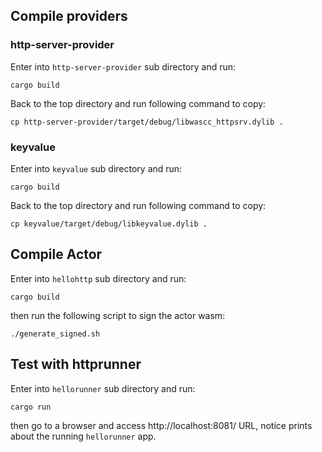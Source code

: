 ## Compile providers
### http-server-provider
Enter into `http-server-provider` sub directory and run:
```shell
cargo build
```
Back to the top directory and run following command to copy:
```shell
cp http-server-provider/target/debug/libwascc_httpsrv.dylib .
```
### keyvalue
Enter into `keyvalue` sub directory and run:
```shell
cargo build
```
Back to the top directory and run following command to copy:
```shell
cp keyvalue/target/debug/libkeyvalue.dylib .
```
## Compile Actor
Enter into `hellohttp` sub directory and run:
```shell
cargo build
```
then run the following script to sign the actor wasm:
```shell
./generate_signed.sh
```
## Test with httprunner
Enter into `hellorunner` sub directory and run:
```shell
cargo run
```
then go to a browser and access http://localhost:8081/ URL, notice prints about the running `hellorunner` app.